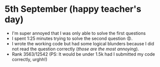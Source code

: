 # 5th September (happy teacher's day)

- I'm super annoyed that I was only able to solve the first questions
- I spent 1:25 minutes trying to solve the second question 😡.
- I wrote the working code but had some logical blunders because I did not read the question correctly (_those are the most annoying_).
- Rank 3563/12542 (PS: It would be under 1.5k had I submitted my code correctly, urghh!)

